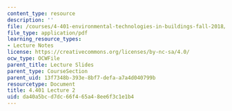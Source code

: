 ```yaml
---
content_type: resource
description: ''
file: /courses/4-401-environmental-technologies-in-buildings-fall-2018/da40a5bcd7dc66f465a48ee6f3c1e1b4_MIT4_401F18_lec2.pdf
file_type: application/pdf
learning_resource_types:
- Lecture Notes
license: https://creativecommons.org/licenses/by-nc-sa/4.0/
ocw_type: OCWFile
parent_title: Lecture Slides
parent_type: CourseSection
parent_uid: 13f7348b-393e-8bf7-defa-a7a4d040799b
resourcetype: Document
title: 4.401 Lecture 2
uid: da40a5bc-d7dc-66f4-65a4-8ee6f3c1e1b4
---
```

